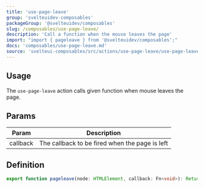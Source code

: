 ```yaml
---
title: 'use-page-leave'
group: 'svelteuidev-composables'
packageGroup: '@svelteuidev/composables'
slug: /composables/use-page-leave/
description: 'Call a function when the mouse leaves the page'
import: "import { pageleave } from '@svelteuidev/composables';"
docs: 'composables/use-page-leave.md'
source: 'svelteui-composables/src/actions/use-page-leave/use-page-leave.ts'
---
```


<script lang='ts'>
	import { Demo, ComposableDemos } from '@svelteuidev/demos';
    import { Heading } from 'components';
</script>

<Heading />

## Usage

The `use-page-leave` action calls given function when mouse leaves the page.

<Demo demo={ComposableDemos.usePageLeaveDemo.usage} />

## Params

| Param    | Description                                    |
| -------- | ---------------------------------------------- |
| callback | The callback to be fired when the page is left |

## Definition

```ts
export function pageleave(node: HTMLElement, callback: Fn<void>): ReturnType<Action>;
```
